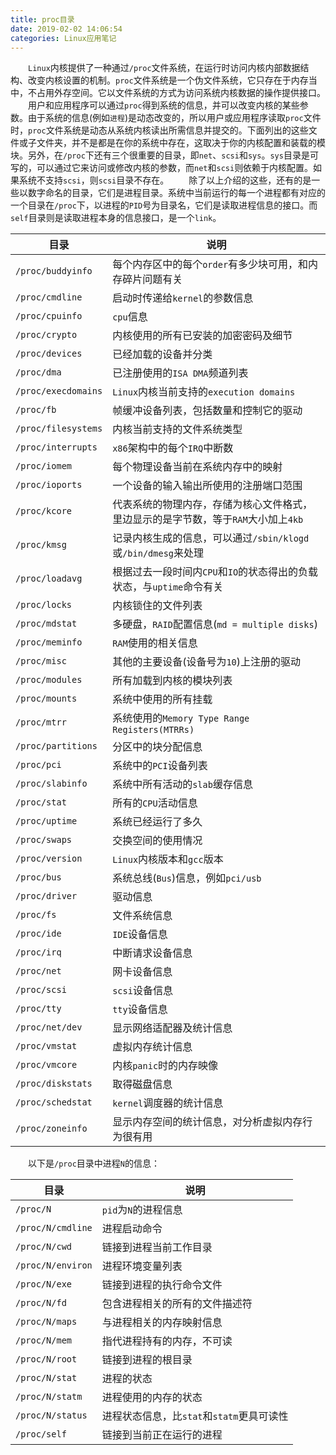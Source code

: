 ```yaml
---
title: proc目录
date: 2019-02-02 14:06:54
categories: Linux应用笔记
---
```

&emsp;&emsp;`Linux`内核提供了一种通过`/proc`文件系统，在运行时访问内核内部数据结构、改变内核设置的机制。`proc`文件系统是一个伪文件系统，它只存在于内存当中，不占用外存空间。它以文件系统的方式为访问系统内核数据的操作提供接口。
&emsp;&emsp;用户和应用程序可以通过`proc`得到系统的信息，并可以改变内核的某些参数。由于系统的信息(例如`进程`)是动态改变的，所以用户或应用程序读取`proc`文件时，`proc`文件系统是动态从系统内核读出所需信息并提交的。下面列出的这些文件或子文件夹，并不是都是在你的系统中存在，这取决于你的内核配置和装载的模块。另外，在`/proc`下还有三个很重要的目录，即`net`、`scsi`和`sys`。`sys`目录是可写的，可以通过它来访问或修改内核的参数，而`net`和`scsi`则依赖于内核配置。如果系统不支持`scsi`，则`scsi`目录不存在。
&emsp;&emsp;除了以上介绍的这些，还有的是一些以数字命名的目录，它们是进程目录。系统中当前运行的每一个进程都有对应的一个目录在`/proc`下，以进程的`PID`号为目录名，它们是读取进程信息的接口。而`self`目录则是读取进程本身的信息接口，是一个`link`。

目录                | 说明
--------------------|-----
`/proc/buddyinfo`   | 每个内存区中的每个`order`有多少块可用，和内存碎片问题有关
`/proc/cmdline`     | 启动时传递给`kernel`的参数信息
`/proc/cpuinfo`     | `cpu`信息
`/proc/crypto`      | 内核使用的所有已安装的加密密码及细节
`/proc/devices`     | 已经加载的设备并分类
`/proc/dma`         | 已注册使用的`ISA DMA`频道列表
`/proc/execdomains` | `Linux`内核当前支持的`execution domains`
`/proc/fb`          | 帧缓冲设备列表，包括数量和控制它的驱动
`/proc/filesystems` | 内核当前支持的文件系统类型
`/proc/interrupts`  | `x86`架构中的每个`IRQ`中断数
`/proc/iomem`       | 每个物理设备当前在系统内存中的映射
`/proc/ioports`     | 一个设备的输入输出所使用的注册端口范围
`/proc/kcore`       | 代表系统的物理内存，存储为核心文件格式，里边显示的是字节数，等于`RAM`大小加上`4kb`
`/proc/kmsg`        | 记录内核生成的信息，可以通过`/sbin/klogd`或`/bin/dmesg`来处理
`/proc/loadavg`     | 根据过去一段时间内`CPU`和`IO`的状态得出的负载状态，与`uptime`命令有关
`/proc/locks`       | 内核锁住的文件列表
`/proc/mdstat`      | 多硬盘，`RAID`配置信息(`md = multiple disks`)
`/proc/meminfo`     | `RAM`使用的相关信息
`/proc/misc`        | 其他的主要设备(设备号为`10`)上注册的驱动
`/proc/modules`     | 所有加载到内核的模块列表
`/proc/mounts`      | 系统中使用的所有挂载
`/proc/mtrr`        | 系统使用的`Memory Type Range Registers(MTRRs)`
`/proc/partitions`  | 分区中的块分配信息
`/proc/pci`         | 系统中的`PCI`设备列表
`/proc/slabinfo`    | 系统中所有活动的`slab`缓存信息
`/proc/stat`        | 所有的`CPU`活动信息
`/proc/uptime`      | 系统已经运行了多久
`/proc/swaps`       | 交换空间的使用情况
`/proc/version`     | `Linux`内核版本和`gcc`版本
`/proc/bus`         | 系统总线(`Bus`)信息，例如`pci/usb`
`/proc/driver`      | 驱动信息
`/proc/fs`          | 文件系统信息
`/proc/ide`         | `IDE`设备信息
`/proc/irq`         | 中断请求设备信息
`/proc/net`         | 网卡设备信息
`/proc/scsi`        | `scsi`设备信息
`/proc/tty`         | `tty`设备信息
`/proc/net/dev`     | 显示网络适配器及统计信息
`/proc/vmstat`      | 虚拟内存统计信息
`/proc/vmcore`      | 内核`panic`时的内存映像
`/proc/diskstats`   | 取得磁盘信息
`/proc/schedstat`   | `kernel`调度器的统计信息
`/proc/zoneinfo`    | 显示内存空间的统计信息，对分析虚拟内存行为很有用

&emsp;&emsp;以下是`/proc`目录中进程`N`的信息：

目录              | 说明
------------------|-----
`/proc/N`         | `pid`为`N`的进程信息
`/proc/N/cmdline` | 进程启动命令
`/proc/N/cwd`     | 链接到进程当前工作目录
`/proc/N/environ` | 进程环境变量列表
`/proc/N/exe`     | 链接到进程的执行命令文件
`/proc/N/fd`      | 包含进程相关的所有的文件描述符
`/proc/N/maps`    | 与进程相关的内存映射信息
`/proc/N/mem`     | 指代进程持有的内存，不可读
`/proc/N/root`    | 链接到进程的根目录
`/proc/N/stat`    | 进程的状态
`/proc/N/statm`   | 进程使用的内存的状态
`/proc/N/status`  | 进程状态信息，比`stat`和`statm`更具可读性
`/proc/self`      | 链接到当前正在运行的进程